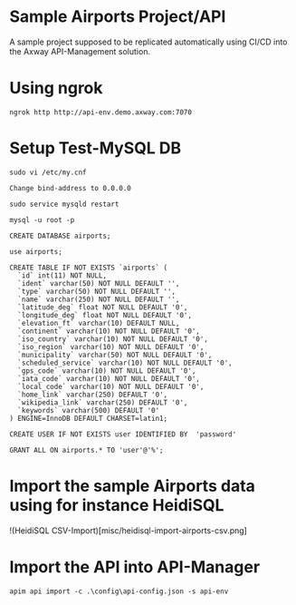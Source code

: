# Sample Airports Project/API
A sample project supposed to be replicated automatically using CI/CD into the Axway API-Management solution.

# Using ngrok
`ngrok http http://api-env.demo.axway.com:7070`


# Setup Test-MySQL DB
```
sudo vi /etc/my.cnf

Change bind-address to 0.0.0.0

sudo service mysqld restart

mysql -u root -p

CREATE DATABASE airports;

use airports;

CREATE TABLE IF NOT EXISTS `airports` (
  `id` int(11) NOT NULL,
  `ident` varchar(50) NOT NULL DEFAULT '',
  `type` varchar(50) NOT NULL DEFAULT '',
  `name` varchar(250) NOT NULL DEFAULT '',
  `latitude_deg` float NOT NULL DEFAULT '0',
  `longitude_deg` float NOT NULL DEFAULT '0',
  `elevation_ft` varchar(10) DEFAULT NULL,
  `continent` varchar(10) NOT NULL DEFAULT '0',
  `iso_country` varchar(10) NOT NULL DEFAULT '0',
  `iso_region` varchar(10) NOT NULL DEFAULT '0',
  `municipality` varchar(50) NOT NULL DEFAULT '0',
  `scheduled_service` varchar(10) NOT NULL DEFAULT '0',
  `gps_code` varchar(10) NOT NULL DEFAULT '0',
  `iata_code` varchar(10) NOT NULL DEFAULT '0',
  `local_code` varchar(10) NOT NULL DEFAULT '0',
  `home_link` varchar(250) DEFAULT '0',
  `wikipedia_link` varchar(250) DEFAULT '0',
  `keywords` varchar(500) DEFAULT '0'
) ENGINE=InnoDB DEFAULT CHARSET=latin1;

CREATE USER IF NOT EXISTS user IDENTIFIED BY  'password'

GRANT ALL ON airports.* TO 'user'@'%';
```

# Import the sample Airports data using for instance HeidiSQL

!(HeidiSQL CSV-Import)[misc/heidisql-import-airports-csv.png]

# Import the API into API-Manager
```
apim api import -c .\config\api-config.json -s api-env
```